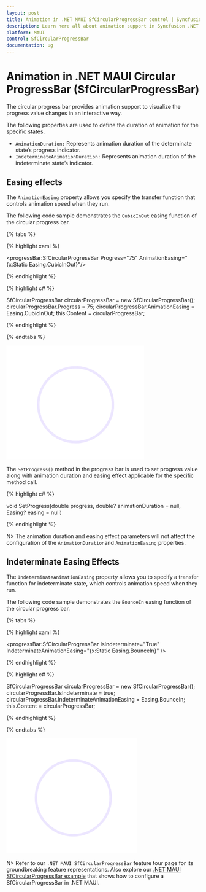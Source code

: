 ```yaml
---
layout: post
title: Animation in .NET MAUI SfCircularProgressBar control | Syncfusion
description: Learn here all about animation support in Syncfusion .NET MAUI SfCircularProgressBar control, its elements and more.
platform: MAUI
control: SfCircularProgressBar
documentation: ug
---
```


# Animation in .NET MAUI Circular ProgressBar (SfCircularProgressBar)

The circular progress bar provides animation support to visualize the progress value changes in an interactive way. 

The following properties are used to define the duration of animation for the specific states.

* `AnimationDuration:` Represents animation duration of the determinate state’s progress indicator.
* `IndeterminateAnimationDuration:` Represents animation duration of the indeterminate state’s indicator.

## Easing effects

The `AnimationEasing` property allows you specify the transfer function that controls animation speed when they run. 

The following code sample demonstrates the `CubicInOut` easing function of the circular progress bar.

{% tabs %} 

{% highlight xaml %}

<progressBar:SfCircularProgressBar Progress="75"
                                   AnimationEasing="{x:Static Easing.CubicInOut}"/>

{% endhighlight %}

{% highlight c# %}

SfCircularProgressBar circularProgressBar = new SfCircularProgressBar();
circularProgressBar.Progress = 75;
circularProgressBar.AnimationEasing = Easing.CubicInOut;
this.Content = circularProgressBar;


{% endhighlight %}

{% endtabs %} 

![.NET MAUI Progress Bar with CubicInOut animation](images/animation/easing-animation.gif)

The `SetProgress()` method in the progress bar is used to set progress value along with animation duration and easing effect applicable for the specific method call.

{% highlight c# %}

void SetProgress(double progress, double? animationDuration = null, Easing? easing = null)

{% endhighlight %}

N> The animation duration and easing effect parameters will not affect the configuration of the `AnimationDuration`and `AnimationEasing` properties.

## Indeterminate Easing Effects

The `IndeterminateAnimationEasing` property allows you to specify a transfer function for indeterminate state, which controls animation speed when they run.

The following code sample demonstrates the `BounceIn` easing function of the circular progress bar.

{% tabs %} 

{% highlight xaml %}

<progressBar:SfCircularProgressBar IsIndeterminate="True" 
                                   IndeterminateAnimationEasing="{x:Static Easing.BounceIn}" />

{% endhighlight %}

{% highlight c# %}

SfCircularProgressBar circularProgressBar = new SfCircularProgressBar();
circularProgressBar.IsIndeterminate = true;
circularProgressBar.IndeterminateAnimationEasing = Easing.BounceIn;
this.Content = circularProgressBar;

{% endhighlight %}

{% endtabs %} 

![.NET MAUI Circular Progress Bar with indeterminate animation](images/animation/indeterminate.gif)
 
N> Refer to our `.NET MAUI SfCircularProgressBar` feature tour page for its groundbreaking feature representations. Also explore our [.NET MAUI SfCircularProgressBar example](https://github.com/syncfusion/maui-demos/) that shows how to configure a SfCircularProgressBar in .NET MAUI.